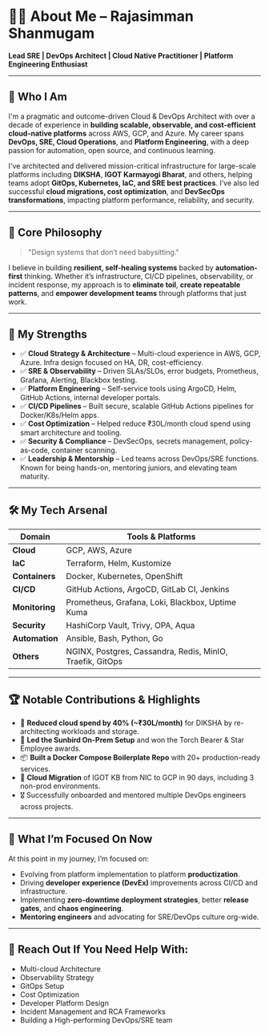 # 👨‍💼 About Me – Rajasimman Shanmugam  
**Lead SRE | DevOps Architect | Cloud Native Practitioner | Platform Engineering Enthusiast**

---

## 🚀 Who I Am  
I'm a pragmatic and outcome-driven Cloud & DevOps Architect with over a decade of experience in **building scalable, observable, and cost-efficient cloud-native platforms** across AWS, GCP, and Azure. My career spans **DevOps, SRE, Cloud Operations**, and **Platform Engineering**, with a deep passion for automation, open source, and continuous learning.

I've architected and delivered mission-critical infrastructure for large-scale platforms including **DIKSHA**, **IGOT Karmayogi Bharat**, and others, helping teams adopt **GitOps, Kubernetes, IaC, and SRE best practices**. I’ve also led successful **cloud migrations, cost optimization**, and **DevSecOps transformations**, impacting platform performance, reliability, and security.

---

## 🧩 Core Philosophy  
> "Design systems that don’t need babysitting."  

I believe in building **resilient, self-healing systems** backed by **automation-first** thinking. Whether it’s infrastructure, CI/CD pipelines, observability, or incident response, my approach is to **eliminate toil**, **create repeatable patterns**, and **empower development teams** through platforms that just work.

---

## 🎯 My Strengths  
- ✅ **Cloud Strategy & Architecture** – Multi-cloud experience in AWS, GCP, Azure. Infra design focused on HA, DR, cost-efficiency.  
- ✅ **SRE & Observability** – Driven SLAs/SLOs, error budgets, Prometheus, Grafana, Alerting, Blackbox testing.  
- ✅ **Platform Engineering** – Self-service tools using ArgoCD, Helm, GitHub Actions, internal developer portals.  
- ✅ **CI/CD Pipelines** – Built secure, scalable GitHub Actions pipelines for Docker/K8s/Helm apps.  
- ✅ **Cost Optimization** – Helped reduce ₹30L/month cloud spend using smart architecture and tooling.  
- ✅ **Security & Compliance** – DevSecOps, secrets management, policy-as-code, container scanning.  
- ✅ **Leadership & Mentorship** – Led teams across DevOps/SRE functions. Known for being hands-on, mentoring juniors, and elevating team maturity.

---

## 🛠️ My Tech Arsenal  

| Domain            | Tools & Platforms                                                                             |
|-------------------|-----------------------------------------------------------------------------------------------|
| **Cloud**         | GCP, AWS, Azure                                                                               |
| **IaC**           | Terraform, Helm, Kustomize                                                                    |
| **Containers**    | Docker, Kubernetes, OpenShift                                                                 |
| **CI/CD**         | GitHub Actions, ArgoCD, GitLab CI, Jenkins                                                    |
| **Monitoring**    | Prometheus, Grafana, Loki, Blackbox, Uptime Kuma                                              |
| **Security**      | HashiCorp Vault, Trivy, OPA, Aqua                                                             |
| **Automation**    | Ansible, Bash, Python, Go                                                                     |
| **Others**        | NGINX, Postgres, Cassandra, Redis, MinIO, Traefik, GitOps                                     |

---

## 🏆 Notable Contributions & Highlights  
- 🥇 **Reduced cloud spend by 40% (~₹30L/month)** for DIKSHA by re-architecting workloads and storage.  
- 🏅 **Led the Sunbird On-Prem Setup** and won the Torch Bearer & Star Employee awards.  
- 📦 **Built a Docker Compose Boilerplate Repo** with 20+ production-ready services.  
- 🏁 **Cloud Migration** of IGOT KB from NIC to GCP in 90 days, including 3 non-prod environments.  
- 🎖️ Successfully onboarded and mentored multiple DevOps engineers across projects.

---

## 👀 What I’m Focused On Now  
At this point in my journey, I’m focused on:
- Evolving from platform implementation to platform **productization**.
- Driving **developer experience (DevEx)** improvements across CI/CD and infrastructure.
- Implementing **zero-downtime deployment strategies**, better **release gates**, and **chaos engineering**.
- **Mentoring engineers** and advocating for SRE/DevOps culture org-wide.

---

## 📣 Reach Out If You Need Help With:  
- Multi-cloud Architecture  
- Observability Strategy  
- GitOps Setup  
- Cost Optimization  
- Developer Platform Design  
- Incident Management and RCA Frameworks  
- Building a High-performing DevOps/SRE team
